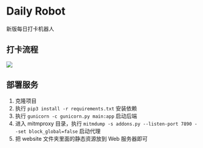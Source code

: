 # Daily Robot

新版每日打卡机器人



## 打卡流程

![](https://s2.loli.net/2022/12/05/yi9kHYPnh7Tg1VU.png)



## 部署服务

1. 克隆项目
2. 执行 `pip3 install -r requirements.txt` 安装依赖
3. 执行 `gunicorn -c gunicorn.py main:app` 启动后端
4. 进入 mitmproxy 目录，执行 `mitmdump -s addons.py --listen-port 7890 --set block_global=false` 启动代理
5. 把 website 文件夹里面的静态资源放到 Web 服务器即可